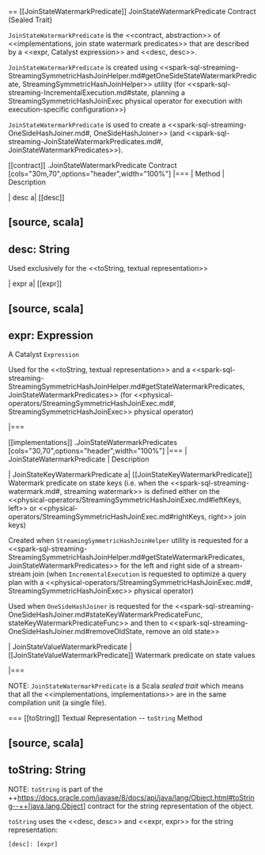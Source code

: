 == [[JoinStateWatermarkPredicate]] JoinStateWatermarkPredicate Contract (Sealed Trait)

`JoinStateWatermarkPredicate` is the <<contract, abstraction>> of <<implementations, join state watermark predicates>> that are described by a <<expr, Catalyst expression>> and <<desc, desc>>.

`JoinStateWatermarkPredicate` is created using <<spark-sql-streaming-StreamingSymmetricHashJoinHelper.md#getOneSideStateWatermarkPredicate, StreamingSymmetricHashJoinHelper>> utility (for <<spark-sql-streaming-IncrementalExecution.md#state, planning a StreamingSymmetricHashJoinExec physical operator for execution with execution-specific configuration>>)

`JoinStateWatermarkPredicate` is used to create a <<spark-sql-streaming-OneSideHashJoiner.md#, OneSideHashJoiner>> (and <<spark-sql-streaming-JoinStateWatermarkPredicates.md#, JoinStateWatermarkPredicates>>).

[[contract]]
.JoinStateWatermarkPredicate Contract
[cols="30m,70",options="header",width="100%"]
|===
| Method
| Description

| desc
a| [[desc]]

[source, scala]
----
desc: String
----

Used exclusively for the <<toString, textual representation>>

| expr
a| [[expr]]

[source, scala]
----
expr: Expression
----

A Catalyst `Expression`

Used for the <<toString, textual representation>> and a <<spark-sql-streaming-StreamingSymmetricHashJoinHelper.md#getStateWatermarkPredicates, JoinStateWatermarkPredicates>> (for <<physical-operators/StreamingSymmetricHashJoinExec.md#, StreamingSymmetricHashJoinExec>> physical operator)

|===

[[implementations]]
.JoinStateWatermarkPredicates
[cols="30,70",options="header",width="100%"]
|===
| JoinStateWatermarkPredicate
| Description

| JoinStateKeyWatermarkPredicate
a| [[JoinStateKeyWatermarkPredicate]] Watermark predicate on state keys (i.e. when the <<spark-sql-streaming-watermark.md#, streaming watermark>> is defined either on the <<physical-operators/StreamingSymmetricHashJoinExec.md#leftKeys, left>> or <<physical-operators/StreamingSymmetricHashJoinExec.md#rightKeys, right>> join keys)

Created when `StreamingSymmetricHashJoinHelper` utility is requested for a <<spark-sql-streaming-StreamingSymmetricHashJoinHelper.md#getStateWatermarkPredicates, JoinStateWatermarkPredicates>> for the left and right side of a stream-stream join (when `IncrementalExecution` is requested to optimize a query plan with a <<physical-operators/StreamingSymmetricHashJoinExec.md#, StreamingSymmetricHashJoinExec>> physical operator)

Used when `OneSideHashJoiner` is requested for the <<spark-sql-streaming-OneSideHashJoiner.md#stateKeyWatermarkPredicateFunc, stateKeyWatermarkPredicateFunc>> and then to <<spark-sql-streaming-OneSideHashJoiner.md#removeOldState, remove an old state>>

| JoinStateValueWatermarkPredicate
| [[JoinStateValueWatermarkPredicate]] Watermark predicate on state values

|===

NOTE: `JoinStateWatermarkPredicate` is a Scala *sealed trait* which means that all the <<implementations, implementations>> are in the same compilation unit (a single file).

=== [[toString]] Textual Representation -- `toString` Method

[source, scala]
----
toString: String
----

NOTE: `toString` is part of the ++https://docs.oracle.com/javase/8/docs/api/java/lang/Object.html#toString--++[java.lang.Object] contract for the string representation of the object.

`toString` uses the <<desc, desc>> and <<expr, expr>> for the string representation:

```
[desc]: [expr]
```
